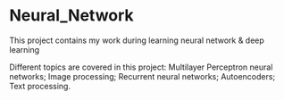 # Neural_Network

This project contains my work during learning neural network & deep learning

Different topics are covered in this project:
  Multilayer Perceptron neural networks;
  Image processing;
  Recurrent neural networks;
  Autoencoders;
  Text processing.
